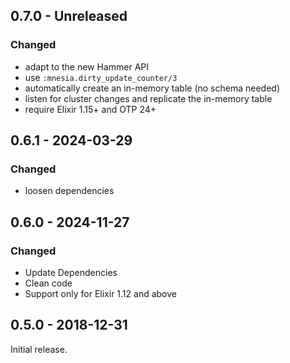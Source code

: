 ## 0.7.0 - Unreleased

### Changed

- adapt to the new Hammer API
- use `:mnesia.dirty_update_counter/3`
- automatically create an in-memory table (no schema needed)
- listen for cluster changes and replicate the in-memory table
- require Elixir 1.15+ and OTP 24+

## 0.6.1 - 2024-03-29

### Changed

- loosen dependencies 

## 0.6.0 - 2024-11-27

### Changed

- Update Dependencies
- Clean code
- Support only for Elixir 1.12 and above

## 0.5.0 - 2018-12-31

Initial release.
